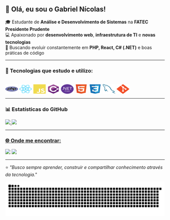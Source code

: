 ## 👋 Olá, eu sou o Gabriel Nícolas!

🎓 Estudante de **Análise e Desenvolvimento de Sistemas** na **FATEC Presidente Prudente**  
💻 Apaixonado por **desenvolvimento web**, **infraestrutura de TI** e **novas tecnologias**  
🚀 Buscando evoluir constantemente em **PHP, React, C# (.NET)** e boas práticas de código  

---

### 🧠 Tecnologias que estudo e utilizo:
<div style="display: inline_block"><br>
  <img align="center" alt="Gabriel-PHP" height="30" width="40" src="https://raw.githubusercontent.com/devicons/devicon/master/icons/php/php-original.svg">
  <img align="center" alt="Gabriel-React" height="30" width="40" src="https://raw.githubusercontent.com/devicons/devicon/master/icons/react/react-original.svg">
  <img align="center" alt="Gabriel-Js" height="30" width="40" src="https://raw.githubusercontent.com/devicons/devicon/master/icons/javascript/javascript-plain.svg">
  <img align="center" alt="Gabriel-Csharp" height="30" width="40" src="https://raw.githubusercontent.com/devicons/devicon/master/icons/csharp/csharp-original.svg">
  <img align="center" alt="Gabriel-DotNet" height="30" width="40" src="https://raw.githubusercontent.com/devicons/devicon/master/icons/dotnetcore/dotnetcore-original.svg">
  <img align="center" alt="Gabriel-HTML" height="30" width="40" src="https://raw.githubusercontent.com/devicons/devicon/master/icons/html5/html5-original.svg">
  <img align="center" alt="Gabriel-CSS" height="30" width="40" src="https://raw.githubusercontent.com/devicons/devicon/master/icons/css3/css3-original.svg">
  <img align="center" alt="Gabriel-MySQL" height="30" width="40" src="https://raw.githubusercontent.com/devicons/devicon/master/icons/mysql/mysql-original.svg">
  <img align="center" alt="Gabriel-Git" height="30" width="40" src="https://raw.githubusercontent.com/devicons/devicon/master/icons/git/git-original.svg">
</div>

---

### 📊 Estatísticas do GitHub
<div>
  <a href="https://github.com/GabrielNick">
  <img height="160em" src="https://github-readme-stats.vercel.app/api?username=GabrielNick&show_icons=true&theme=tokyonight&include_all_commits=true&count_private=true"/>
  <img height="160em" src="https://github-readme-stats.vercel.app/api/top-langs/?username=GabrielNick&layout=compact&langs_count=7&theme=tokyonight"/>
</div>

---

### 🌐 Onde me encontrar:
<div>
  <a href="mailto:gabriel_nike02@hotmail.com"><img src="https://img.shields.io/badge/-Outlook-0078D4?style=for-the-badge&logo=microsoftoutlook&logoColor=white"></a>
  <a href="https://github.com/GabrielNick" target="_blank"><img src="https://img.shields.io/badge/GitHub-171515?style=for-the-badge&logo=github&logoColor=white"></a>
</div>

---

⭐ *"Busco sempre aprender, construir e compartilhar conhecimento através da tecnologia."*

![Snake animation](https://github.com/GabrielNick/GabrielNick/blob/output/github-contribution-grid-snake.svg)
